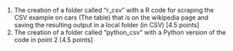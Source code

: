 1. The creation of a folder called “r_csv” with a R code for scraping the CSV example on cars (The table) that is on the wikipedia page and saving the resulting output in a local folder (in CSV) [4.5 points]
2. The creation of a folder called “python_csv” with a Python version of the code in point 2 [4.5 points]
